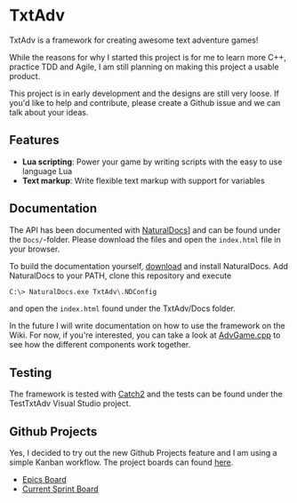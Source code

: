 # TxtAdv

TxtAdv is a framework for creating awesome text adventure games!

While the reasons for why I started this project is for me to learn more C++,
practice TDD and Agile, I am still planning on making this project a usable
product.

This project is in early development and the designs are still very loose. If
you'd like to help and contribute, please create a Github issue and we can talk about
your ideas.

## Features

- **Lua scripting**: Power your game by writing scripts with the easy to use language Lua
- **Text markup**: Write flexible text markup with support for variables

## Documentation

The API has been documented with [NaturalDocs](https://www.naturaldocs.org/)]
and can be found under the `Docs/`-folder. Please download the files and open
the `index.html` file in your browser.

To build the documentation yourself, [download](https://www.naturaldocs.org/download/)
and install NaturalDocs. Add NaturalDocs to your PATH, clone this repository
and execute

```bash
C:\> NaturalDocs.exe TxtAdv\.NDConfig
```

and open the `index.html` found under the TxtAdv/Docs folder.

In the future I will write documentation on how to use the framework on the
Wiki. For now, if you're interested, you can take a look at
[AdvGame.cpp](https://github.com/doc97/TxtAdv/blob/master/TxtAdv/AdvGame.cpp)
to see how the different components work together.

## Testing

The framework is tested with [Catch2](https://github.com/catchorg/Catch2) and
the tests can be found under the TestTxtAdv Visual Studio project.


## Github Projects

Yes, I decided to try out the new Github Projects feature and I am using a
simple Kanban workflow. The project boards can found
[here](https://github.com/doc97/TxtAdv/projects).

- [Epics Board](https://github.com/doc97/TxtAdv/projects/2)
- [Current Sprint Board](https://github.com/doc97/TxtAdv/projects/1)
